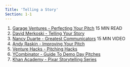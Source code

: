 ```yaml
---
Title: 'Telling a Story'
Section: 1-1
---
```


 1. [Garage Ventures - Perfecting Your Pitch](/files/Garage-Ventures-Perfecting-Your-Pitch.pdf)
    15 MIN READ
 2. [David Merkoski - Telling Your Story](/files/David-Merkoski-Telling-Your-Story.pdf)
 3. [Nancy Duarte - Greatest Communicators](https://www.youtube.com/watch?v=1nYFpuc2Umk)
    15 MIN VIDEO
 4. [Andy Raskin - Improving Your Pitch](https://medium.com/firm-narrative/want-a-better-pitch-watch-this-328b95c2fd0b#.jkv1k4520)
 5. [Venture Hacks - Pitching Hacks](https://raw.githubusercontent.com/joelmoxley/founder-playbook/master/I.%20Foundational/01%20-%20How%20To%20Tell%20Your%20Story/01%20-%20Content%20-%20Telling%20A%20Story/05%20-%20Venture%20Hacks%20-%20Pitching%20Hacks.pdf)
 6. [YCombinator - Guide To Demo Day Pitches](http://blog.ycombinator.com/guide-to-demo-day-pitches/)
 7. [Khan Academy - Pixar Storytelling Series](https://www.khanacademy.org/partner-content/pixar/storytelling)